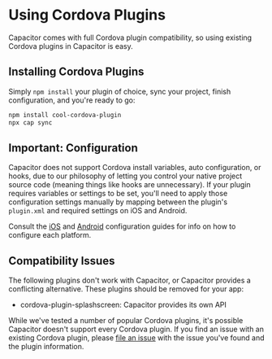 # Using Cordova Plugins

Capacitor comes with full Cordova plugin compatibility, so using existing Cordova plugins in Capacitor is easy.

## Installing Cordova Plugins

Simply `npm install` your plugin of choice, sync your project, finish configuration, and you're ready to go:

```bash
npm install cool-cordova-plugin
npx cap sync
```

## Important: Configuration 

Capacitor does not support Cordova install variables, auto configuration, or hooks, due to our philosophy of letting you control your native project source code (meaning things like hooks are unnecessary). If your plugin requires variables or settings to be set, you'll need to apply those configuration settings manually by mapping between the plugin's `plugin.xml` and required settings on iOS and Android.

Consult the [iOS](../ios/configuration) and [Android](../android/configuration) configuration guides for info on how to configure each platform.

## Compatibility Issues

The following plugins don't work with Capacitor, or Capacitor provides a conflicting alternative. These plugins should be removed for your app:

- cordova-plugin-splashscreen: Capacitor provides its own API


While we've tested a number of popular Cordova plugins, it's possible Capacitor doesn't support every Cordova plugin. If you find an issue with an existing Cordova plugin, please [file an issue](https://github.com/ionic-team/capacitor/issues/new) with the issue you've found and the plugin information.